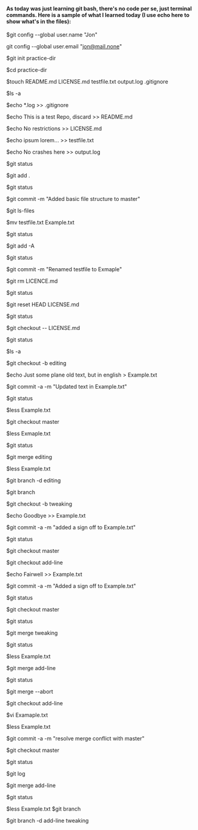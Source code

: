 #### As today was just learning git bash, there's no code per se, just terminal commands. Here is a sample of what I learned today (I use echo here to show what's in the files):

$git config --global user.name "Jon"

git config --global user.email "jon@mail.none"

$git init practice-dir

$cd practice-dir

$touch README.md LICENSE.md testfile.txt output.log .gitignore

$ls -a

$echo *.log >> .gitignore

$echo This is a test Repo, discard >> README.md

$echo No restrictions >> LICENSE.md

$echo ipsum lorem... >> testfile.txt

$echo No crashes here >> output.log

$git status

$git add .

$git status

$git commit -m "Added basic file structure to master"

$git ls-files

$mv testfile.txt Example.txt

$git status 

$git add -A

$git status

$git commit -m "Renamed testfile to Exmaple"


$git rm LICENCE.md

$git status

$git reset HEAD LICENSE.md

$git status

$git checkout -- LICENSE.md

$git status

$ls -a

$git checkout -b editing

$echo Just some plane old text, but in english > Example.txt

$git commit -a -m "Updated text in Example.txt"

$git status

$less Example.txt

$git checkout master

$less Exmaple.txt

$git status

$git merge editing

$less Example.txt

$git branch -d editing

$git branch

$git checkout -b tweaking

$echo Goodbye >> Example.txt

$git commit -a -m "added a sign off to Example.txt"

$git status

$git checkout master

$git checkout add-line

$echo Fairwell >> Example.txt

$git commit -a -m "Added a sign off to Example.txt"

$git status

$git checkout master

$git status

$git merge tweaking

$git status

$less Example.txt

$git merge add-line

$git status

$git merge --abort

$git checkout add-line

$vi Examaple.txt

$less Example.txt

$git commit -a -m "resolve merge conflict with master"

$git checkout master

$git status

$git log

$git merge add-line

$git status

$less Example.txt
$git branch

$git branch -d add-line tweaking


